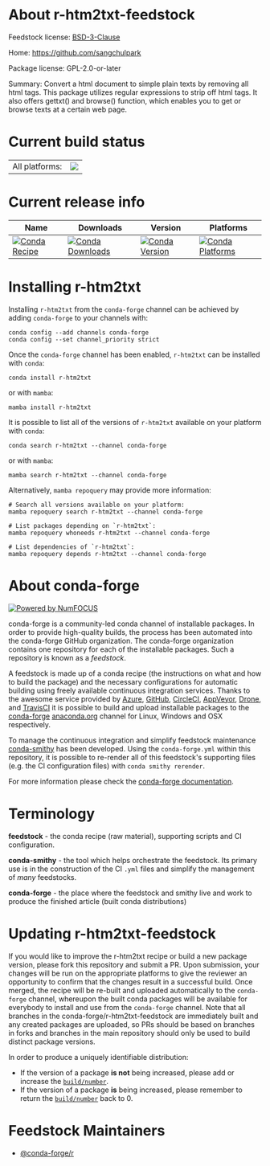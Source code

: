 About r-htm2txt-feedstock
=========================

Feedstock license: [BSD-3-Clause](https://github.com/conda-forge/r-htm2txt-feedstock/blob/main/LICENSE.txt)

Home: https://github.com/sangchulpark

Package license: GPL-2.0-or-later

Summary: Convert a html document to simple plain texts by removing all html tags.  This package utilizes regular expressions to strip off html tags. It also offers gettxt() and browse() function, which enables you to get or browse texts at a certain web page.

Current build status
====================


<table><tr><td>All platforms:</td>
    <td>
      <a href="https://dev.azure.com/conda-forge/feedstock-builds/_build/latest?definitionId=11140&branchName=main">
        <img src="https://dev.azure.com/conda-forge/feedstock-builds/_apis/build/status/r-htm2txt-feedstock?branchName=main">
      </a>
    </td>
  </tr>
</table>

Current release info
====================

| Name | Downloads | Version | Platforms |
| --- | --- | --- | --- |
| [![Conda Recipe](https://img.shields.io/badge/recipe-r--htm2txt-green.svg)](https://anaconda.org/conda-forge/r-htm2txt) | [![Conda Downloads](https://img.shields.io/conda/dn/conda-forge/r-htm2txt.svg)](https://anaconda.org/conda-forge/r-htm2txt) | [![Conda Version](https://img.shields.io/conda/vn/conda-forge/r-htm2txt.svg)](https://anaconda.org/conda-forge/r-htm2txt) | [![Conda Platforms](https://img.shields.io/conda/pn/conda-forge/r-htm2txt.svg)](https://anaconda.org/conda-forge/r-htm2txt) |

Installing r-htm2txt
====================

Installing `r-htm2txt` from the `conda-forge` channel can be achieved by adding `conda-forge` to your channels with:

```
conda config --add channels conda-forge
conda config --set channel_priority strict
```

Once the `conda-forge` channel has been enabled, `r-htm2txt` can be installed with `conda`:

```
conda install r-htm2txt
```

or with `mamba`:

```
mamba install r-htm2txt
```

It is possible to list all of the versions of `r-htm2txt` available on your platform with `conda`:

```
conda search r-htm2txt --channel conda-forge
```

or with `mamba`:

```
mamba search r-htm2txt --channel conda-forge
```

Alternatively, `mamba repoquery` may provide more information:

```
# Search all versions available on your platform:
mamba repoquery search r-htm2txt --channel conda-forge

# List packages depending on `r-htm2txt`:
mamba repoquery whoneeds r-htm2txt --channel conda-forge

# List dependencies of `r-htm2txt`:
mamba repoquery depends r-htm2txt --channel conda-forge
```


About conda-forge
=================

[![Powered by
NumFOCUS](https://img.shields.io/badge/powered%20by-NumFOCUS-orange.svg?style=flat&colorA=E1523D&colorB=007D8A)](https://numfocus.org)

conda-forge is a community-led conda channel of installable packages.
In order to provide high-quality builds, the process has been automated into the
conda-forge GitHub organization. The conda-forge organization contains one repository
for each of the installable packages. Such a repository is known as a *feedstock*.

A feedstock is made up of a conda recipe (the instructions on what and how to build
the package) and the necessary configurations for automatic building using freely
available continuous integration services. Thanks to the awesome service provided by
[Azure](https://azure.microsoft.com/en-us/services/devops/), [GitHub](https://github.com/),
[CircleCI](https://circleci.com/), [AppVeyor](https://www.appveyor.com/),
[Drone](https://cloud.drone.io/welcome), and [TravisCI](https://travis-ci.com/)
it is possible to build and upload installable packages to the
[conda-forge](https://anaconda.org/conda-forge) [anaconda.org](https://anaconda.org/)
channel for Linux, Windows and OSX respectively.

To manage the continuous integration and simplify feedstock maintenance
[conda-smithy](https://github.com/conda-forge/conda-smithy) has been developed.
Using the ``conda-forge.yml`` within this repository, it is possible to re-render all of
this feedstock's supporting files (e.g. the CI configuration files) with ``conda smithy rerender``.

For more information please check the [conda-forge documentation](https://conda-forge.org/docs/).

Terminology
===========

**feedstock** - the conda recipe (raw material), supporting scripts and CI configuration.

**conda-smithy** - the tool which helps orchestrate the feedstock.
                   Its primary use is in the construction of the CI ``.yml`` files
                   and simplify the management of *many* feedstocks.

**conda-forge** - the place where the feedstock and smithy live and work to
                  produce the finished article (built conda distributions)


Updating r-htm2txt-feedstock
============================

If you would like to improve the r-htm2txt recipe or build a new
package version, please fork this repository and submit a PR. Upon submission,
your changes will be run on the appropriate platforms to give the reviewer an
opportunity to confirm that the changes result in a successful build. Once
merged, the recipe will be re-built and uploaded automatically to the
`conda-forge` channel, whereupon the built conda packages will be available for
everybody to install and use from the `conda-forge` channel.
Note that all branches in the conda-forge/r-htm2txt-feedstock are
immediately built and any created packages are uploaded, so PRs should be based
on branches in forks and branches in the main repository should only be used to
build distinct package versions.

In order to produce a uniquely identifiable distribution:
 * If the version of a package **is not** being increased, please add or increase
   the [``build/number``](https://docs.conda.io/projects/conda-build/en/latest/resources/define-metadata.html#build-number-and-string).
 * If the version of a package **is** being increased, please remember to return
   the [``build/number``](https://docs.conda.io/projects/conda-build/en/latest/resources/define-metadata.html#build-number-and-string)
   back to 0.

Feedstock Maintainers
=====================

* [@conda-forge/r](https://github.com/conda-forge/r/)

